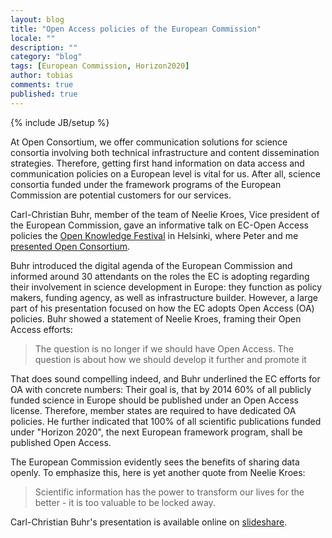 ```yaml
---
layout: blog
title: "Open Access policies of the European Commission"
locale: ""
description: ""
category: "blog"
tags: [European Commission, Horizon2020]
author: tobias
comments: true
published: true
---
```

{% include JB/setup %}

<p class="lead">At Open Consortium, we offer communication solutions for science consortia involving both technical infrastructure and content dissemination strategies. Therefore, getting first hand information on data access and communication policies on a European level is vital for us. After all, science consortia funded under the framework programs of the European Commission are potential customers for our services.</p>

Carl-Christian Buhr, member of the team of Neelie Kroes, Vice president of the European Commission, gave an informative talk on EC-Open Access policies the <a href="http://okfestival.org" target="_blank">Open Knowledge Festival</a> in Helsinki, where Peter and me <a href="http://openconsortium.eu/blog/2012/09/21/ok-festival-presentation">presented Open Consortium</a>.

Buhr introduced the digital agenda of the European Commission and informed around 30 attendants on the roles the EC is adopting regarding their involvement in science development in Europe: they function as policy makers, funding agency, as well as infrastructure builder. However, a large part of his presentation focused on how the EC adopts Open Access (OA) policies.
Buhr showed a statement of Neelie Kroes, framing their Open Access efforts: 

> The question is no longer if we should have Open Access. The question is about how we should develop it further and promote it

That does sound compelling indeed, and Buhr underlined the EC efforts for OA with concrete numbers: Their goal is, that by 2014 60% of all publicly funded science in Europe should be published under an Open Access license. Therefore, member states are required to have dedicated OA policies. He further indicated that 100% of all scientific publications funded under "Horizon 2020", the next European framework program, shall be published Open Access.

The European Commission evidently sees the benefits of sharing data openly. To emphasize this, here is yet another quote from Neelie Kroes: 

> Scientific information has the power to transform our lives for the better - it is too valuable to be locked away.

Carl-Christian Buhr's presentation is available online on <a href="http://www.slideshare.net/ccbuhr/open-science-at-the-european-commission" target="_blank">slideshare</a>.